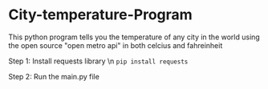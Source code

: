 # City-temperature-Program
This python program tells you the temperature of any city in the world using the open source  "open metro api" in both celcius and fahreinheit

Step 1: Install requests library \n
`pip install requests`

Step 2: Run the main.py file
